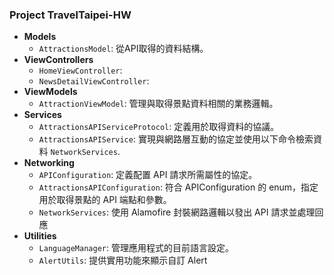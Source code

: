 
### Project TravelTaipei-HW

-   **Models**
    -   `AttractionsModel`: 從API取得的資料結構。
-   **ViewControllers**
    -   `HomeViewController`:
    -   `NewsDetailViewController`: 
-   **ViewModels**
    -   `AttractionViewModel`: 管理與取得景點資料相關的業務邏輯。
-   **Services**
    -   `AttractionsAPIServiceProtocol`: 定義用於取得資料的協議。
    -   `AttractionsAPIService`: 實現與網路層互動的協定並使用以下命令檢索資料  `NetworkServices`.
-   **Networking**
    -   `APIConfiguration`: 定義配置 API 請求所需屬性的協定。
    -   `AttractionsAPIConfiguration`: 符合 APIConfiguration 的 enum，指定用於取得景點的 API 端點和參數。
    -   `NetworkServices`: 使用 Alamofire 封裝網路邏輯以發出 API 請求並處理回應
-   **Utilities**
    -   `LanguageManager`: 管理應用程式的目前語言設定。
    -   `AlertUtils`: 提供實用功能來顯示自訂 Alert
